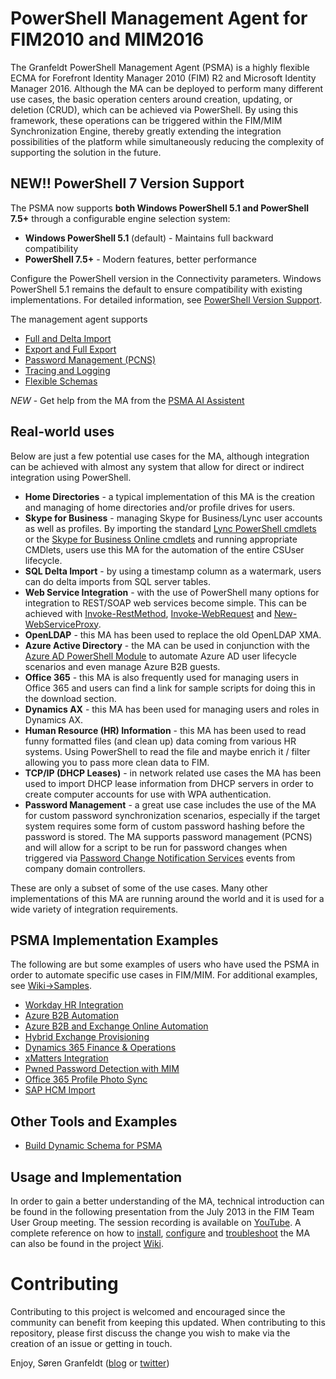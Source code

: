 # PowerShell Management Agent for FIM2010 and MIM2016
The Granfeldt PowerShell Management Agent (PSMA) is a highly flexible ECMA for Forefront Identity Manager 2010 (FIM) R2 and Microsoft Identity Manager 2016. Although the MA can be deployed to perform many different use cases, the basic operation centers around creation, updating, or deletion (CRUD), which can be achieved via PowerShell. By using this framework, these operations can be triggered within the FIM/MIM Synchronization Engine, thereby greatly extending the integration possibilities of the platform while simultaneously reducing the complexity of supporting the solution in the future.

## NEW!! PowerShell 7 Version Support
The PSMA now supports **both Windows PowerShell 5.1 and PowerShell 7.5+** through a configurable engine selection system:

- **Windows PowerShell 5.1** (default) - Maintains full backward compatibility
- **PowerShell 7.5+** - Modern features, better performance

Configure the PowerShell version in the Connectivity parameters. Windows PowerShell 5.1 remains the default to ensure compatibility with existing implementations. For detailed information, see [PowerShell Version Support](PowerShell-Version-Support.md).


The management agent supports
* [Full and Delta Import](https://github.com/sorengranfeldt/psma/wiki/Import)
* [Export and Full Export](https://github.com/sorengranfeldt/psma/wiki/Export)
* [Password Management (PCNS)](https://github.com/sorengranfeldt/psma/wiki/PasswordManagement)
* [Tracing and Logging](https://github.com/sorengranfeldt/psma/wiki/Logging)
* [Flexible Schemas](https://github.com/sorengranfeldt/psma/wiki/Schema)

_NEW_ - Get help from the MA from the [PSMA AI Assistent](https://chatgpt.com/g/g-lxQzqGMp5-granfeldt-powershell-ma-assistent)

## Real-world uses
Below are just a few potential use cases for the MA, although integration can be achieved with almost any system that allow for direct or indirect integration using PowerShell. 

* **Home Directories** - a typical implementation of this MA is the creation and managing of home directories and/or profile drives for users.
* **Skype for Business** - managing Skype for Business/Lync user accounts as well as profiles. By importing the standard [Lync PowerShell cmdlets](https://docs.microsoft.com/en-us/lyncserver/lync-server-2013-lync-server-cmdlets-by-category) or the [Skype for Business Online cmdlets](https://docs.microsoft.com/en-us/office365/enterprise/powershell/manage-skype-for-business-online-with-office-365-powershell) and running appropriate CMDlets, users use this MA for the automation of the entire CSUser lifecycle.
* **SQL Delta Import** - by using a timestamp column as a watermark, users can do delta imports from SQL server tables.
* **Web Service Integration** - with the use of PowerShell many options for integration to REST/SOAP web services become simple. This can be achieved with [Invoke-RestMethod](https://docs.microsoft.com/en-us/powershell/module/microsoft.powershell.utility/invoke-restmethod?view=powershell-6), [Invoke-WebRequest](https://docs.microsoft.com/en-us/powershell/module/microsoft.powershell.utility/invoke-webrequest?view=powershell-6) and [New-WebServiceProxy](https://docs.microsoft.com/en-us/powershell/module/microsoft.powershell.management/new-webserviceproxy?view=powershell-5.1).
* **OpenLDAP** - this MA has been used to replace the old OpenLDAP XMA.
* **Azure Active Directory** - the MA can be used in conjunction with the [Azure AD PowerShell Module](https://docs.microsoft.com/en-us/powershell/azure/active-directory/install-adv2?view=azureadps-2.0) to automate Azure AD user lifecycle scenarios and even manage Azure B2B guests.
* **Office 365** - this MA is also frequently used for managing users in Office 365 and users can find a link for sample scripts for doing this in the download section.
* **Dynamics AX** - this MA has been used for managing users and roles in Dynamics AX.
* **Human Resource (HR) Information** - this MA has been used to read funny formatted files (and clean up) data coming from various HR systems. Using PowerShell to read the file and maybe enrich it / filter allowing you to pass more clean data to FIM.
* **TCP/IP (DHCP Leases)** - in network related use cases the MA has been used to import DHCP lease information from DHCP servers in order to create computer accounts for use with WPA authentication.
* **Password Management** - a great use case includes the use of the MA for custom password synchronization scenarios, especially if the target system requires some form of custom password hashing before the password is stored. The MA supports password management (PCNS) and will allow for a script to be run for password changes when triggered via [Password Change Notification Services](https://www.microsoft.com/en-za/download/details.aspx?id=19495) events from company domain controllers.

These are only a subset of some of the use cases. Many other implementations of this MA are running around the world and it is used for a wide variety of integration requirements.

## PSMA Implementation Examples
The following are but some examples of users who have used the PSMA in order to automate specific use cases in FIM/MIM. For additional examples, see [Wiki->Samples](https://github.com/sorengranfeldt/psma/wiki/Samples).

* [Workday HR Integration](https://blog.darrenjrobinson.com/building-a-microsoft-identity-manager-powershell-management-agent-for-workday-hr/) 
* [Azure B2B Automation](https://blog.darrenjrobinson.com/automating-azure-ad-b2b-guest-invitations-using-microsoft-identity-manager/)
* [Azure B2B and Exchange Online Automation](https://github.com/puttyq/mim.psma.azureb2b)
* [Hybrid Exchange Provisioning](https://blog.darrenjrobinson.com/provisioning-hybrid-exchangeexchange-online-mailboxes-with-microsoft-identity-manager/)
* [Dynamics 365 Finance & Operations](https://blog.darrenjrobinson.com/a-dynamics-365-finance-operations-management-agent-for-microsoft-identity-manager/)
* [xMatters Integration](https://blog.darrenjrobinson.com/building-a-fimmim-management-agent-for-xmatters/)
* [Pwned Password Detection with MIM](https://blog.darrenjrobinson.com/updated-identifying-active-directory-users-with-pwned-passwords-using-microsoftforefront-identity-manager/)
* [Office 365 Profile Photo Sync](https://blog.darrenjrobinson.com/how-to-synchronize-users-active-directoryazure-active-directory-photo-using-microsoft-identity-manager/)
* [SAP HCM Import](https://www.puttyq.com/sap-integration-using-powershell-part-1/)

## Other Tools and Examples

* [Build Dynamic Schema for PSMA](https://blog.darrenjrobinson.com/automate-the-generation-of-a-granfeldt-powershell-management-agent-schema-definition-file/)

## Usage and Implementation

In order to gain a better understanding of the MA, technical introduction can be found in the following presentation from the July 2013 in the FIM Team User Group meeting. The session recording is available on [YouTube](https://www.youtube.com/watch?v=28jKaLbnTa8). A complete reference on how to [install](https://github.com/sorengranfeldt/psma/wiki/Installing), [configure](https://github.com/sorengranfeldt/psma/wiki/Configuring) and [troubleshoot](https://github.com/sorengranfeldt/psma/wiki/Troubleshooting) the MA can also be found in the project [Wiki](https://github.com/sorengranfeldt/psma/wiki).

# Contributing

Contributing to this project is welcomed and encouraged since the community can benefit from keeping this updated. When contributing to this repository, please first discuss the change you wish to make via the creation of an issue or getting in touch.

Enjoy, Søren Granfeldt ([blog](http://blog.goverco.com) or [twitter](https://twitter.com/MrGranfeldt))
